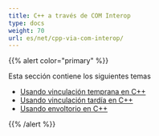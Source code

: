 ```yaml
---
title: C++ a través de COM Interop
type: docs
weight: 70
url: es/net/cpp-via-com-interop/
---
```


{{% alert color="primary" %}}

Esta sección contiene los siguientes temas

- [Usando vinculación temprana en C++](/pdf/net/using-early-binding-in-cpp/)
- [Usando vinculación tardía en C++](/pdf/net/using-late-binding-in-cpp/)
- [Usando envoltorio en C++](/pdf/net/using-wrapper-in-cpp/)

{{% /alert %}}

